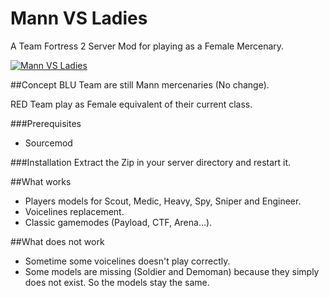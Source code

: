 # Mann VS Ladies
A Team Fortress 2 Server Mod for playing as a Female Mercenary.

[![Mann VS Ladies](https://img.youtube.com/vi/wBzeDK8_gHo/0.jpg)](https://www.youtube.com/watch?v=wBzeDK8_gHo)

##Concept
BLU Team are still Mann mercenaries (No change).

RED Team play as Female equivalent of their current class.

###Prerequisites
- Sourcemod

###Installation
Extract the Zip in your server directory and restart it.

##What works
- Players models for Scout, Medic, Heavy, Spy, Sniper and Engineer.
- Voicelines replacement.
- Classic gamemodes (Payload, CTF, Arena...).

##What does not work
- Sometime some voicelines doesn't play correctly.
- Some models are missing (Soldier and Demoman) because they simply does not exist. So the models stay the same.
